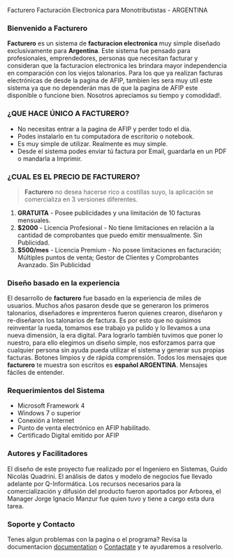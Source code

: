 Facturero
Facturación Electronica para Monotributistas - ARGENTINA

### Bienvenido a Facturero
**Facturero** es un sistema de **facturacion electronica** muy simple diseñado exclusivamente para **Argentina**. Este sistema fue pensado para profesionales, emprendedores, personas que necesitan facturar y consideran que la facturacion electronica les brindara mayor independencia en comparación con los viejos talonarios. Para los que ya realizan facturas electrónicas de desde la pagina de AFIP, tambien les sera muy util este sistema ya que no dependerán mas de que la pagina de AFIP este disponible o funcione bien. Nosotros apreciamos su tiempo y comodidad!.

### ¿QUE HACE ÚNICO A **FACTURERO**?
* No necesitas entrar a la pagina de AFIP y perder todo el día.
* Podes instalarlo en tu computadora de escritorio o notebook.
* Es muy simple de utilizar. Realmente es muy simple.
* Desde el sistema podes enviar tú factura por Email, guardarla en un PDF o mandarla a Imprimir.

### ¿CUAL ES EL PRECIO DE **FACTURERO**?
> **Facturero** no desea hacerse rico a costillas suyo, la aplicación se comercializa en 3 versiones diferentes.

1. **GRATUITA** - Posee publicidades y una limitación de 10 facturas mensuales.
1. **$2000** - Licencia Profesional -  No tiene limitaciones en relación a la cantidad de comprobantes que puedo emitir mensualmente. Sin Publicidad.
1. **$500/mes** - Licencia Premium - No posee limitaciones en facturación; Múltiples puntos de venta; Gestor de Clientes y Comprobantes Avanzado. Sin Publicidad

### Diseño basado en la experiencia
El desarrollo de **facturero** fue basado en la experiencia de miles de usuarios. Muchos años pasaron desde que se generaron los primeros talonarios, diseñadores e imprenteros fueron quienes crearon, diseñaron y re-diseñaron los talonarios de factura. Es por esto que no quisimos reinventar la rueda, tomamos ese trabajo ya pulido y lo llevamos a una nueva dimensión, la era digital. Para lograrlo también tuvimos que poner lo nuestro, para ello elegimos un diseño simple, nos esforzamos parra que cualquier persona sin ayuda pueda utilizar el sistema y generar sus propias facturas.
Botones limpios y de rápida comprensión. Todos los mensajes que **facturero** te muestra son escritos es **español ARGENTINA**. Mensajes fáciles de entender.

### Requerimientos del Sistema
* Microsoft Framework 4
* Windows 7 o superior
* Conexión a Internet
* Punto de venta electrónico en AFIP habilitado.
* Certificado Digital emitido por AFIP

### Autores y Facilitadores
El diseño de este proyecto fue realizado por el Ingeniero en Sistemas, Guido Nicolás Quadrini.
El análisis de datos y modelo de negocios fue llevado adelante por Q-Informática.
Los recursos necesarios para la comercialización y difusión del producto fueron aportados por Arborea, el Manager Jorge Ignacio Manzur fue quien tuvo y tiene a cargo esta dura tarea.

### Soporte y Contacto
Tenes algun problemas con la pagina o el programa? Revisa la documentacion [documentation](https://help.github.com/pages) o  [Contactate](https://github.com/contact) y te ayudaremos a resolverlo.
